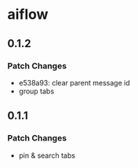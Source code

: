 # aiflow

## 0.1.2

### Patch Changes

- e538a93: clear parent message id
- group tabs

## 0.1.1

### Patch Changes

- pin & search tabs
